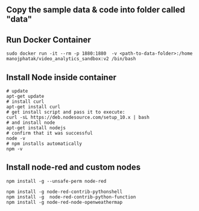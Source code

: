 ## Copy the sample data & code into folder called "data"

## Run Docker Container
```
sudo docker run -it --rm -p 1880:1880  -v <path-to-data-folder>:/home manojphatak/video_analytics_sandbox:v2 /bin/bash
```

## Install Node inside container
```
# update 
apt-get update
# install curl 
apt-get install curl
# get install script and pass it to execute: 
curl -sL https://deb.nodesource.com/setup_10.x | bash
# and install node 
apt-get install nodejs
# confirm that it was successful 
node -v
# npm installs automatically 
npm -v
```

## Install node-red and custom nodes
```
npm install -g --unsafe-perm node-red
```

```
npm install -g node-red-contrib-pythonshell
npm install -g  node-red-contrib-python-function
npm install -g node-red-node-openweathermap
```

